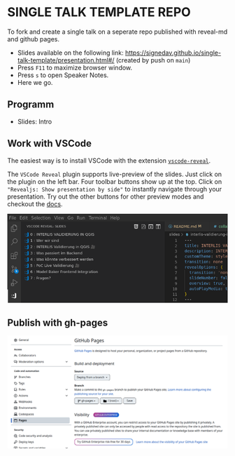 # SINGLE TALK TEMPLATE REPO

To fork and create a single talk on a seperate repo published with reveal-md and github pages.

- Slides available on the following link: https://signedav.github.io/single-talk-template/presentation.html#/ (created by push on `main`)
- Press `F11` to maximize browser window.
- Press `s` to open Speaker Notes.
- Here we go.

## Programm

- Slides: Intro

## Work with VSCode
The easiest way is to install VSCode with the extension
[`vscode-reveal`](https://marketplace.visualstudio.com/items?itemName=evilz.vscode-reveal).

The `VSCode Reveal` plugin supports live-preview of the slides. Just click on the plugin on the left bar. Four toolbar buttons show up at the top. Click on `"Revealjs: Show presentation by side"` to instantly navigate through your presentation. Try out the other buttons for other preview modes and checkout the [docs](https://www.evilznet.com/vscode-reveal/#/README).

![vscode-plugin](vscode-plugin.png)

## Publish with gh-pages
![gh-pages](gh-pages.png)